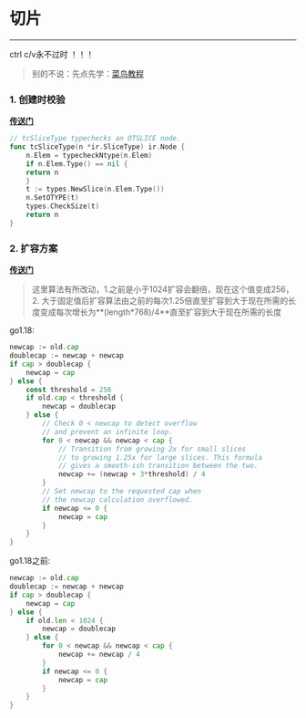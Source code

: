# 切片

***
ctrl c/v永不过时 ！！！

> 别的不说：先点先学：[菜鸟教程](https://www.runoob.com/go/go-slice.html)

### 1. 创建时校验

**[传送门](https://github.com/golang/go/blob/dev.boringcrypto.go1.18/src/cmd/compile/internal/typecheck/type.go#L136)**

```go
// tcSliceType typechecks an OTSLICE node.
func tcSliceType(n *ir.SliceType) ir.Node {
    n.Elem = typecheckNtype(n.Elem)
    if n.Elem.Type() == nil {
    return n
    }
    t := types.NewSlice(n.Elem.Type())
    n.SetOTYPE(t)
    types.CheckSize(t)
    return n
}
```

### 2. 扩容方案

**[传送门](https://github.com/golang/go/blob/dev.boringcrypto.go1.18/src/runtime/slice.go#L166)**
> 这里算法有所改动，1.之前是小于1024扩容会翻倍，现在这个值变成256，2. 大于固定值后扩容算法由之前的每次1.25倍直至扩容到大于现在所需的长度变成每次增长为**(length*768)/4**直至扩容到大于现在所需的长度

go1.18:
```go
newcap := old.cap
doublecap := newcap + newcap
if cap > doublecap {
    newcap = cap
} else {
    const threshold = 256
    if old.cap < threshold {
        newcap = doublecap
    } else {
        // Check 0 < newcap to detect overflow
        // and prevent an infinite loop.
        for 0 < newcap && newcap < cap {
            // Transition from growing 2x for small slices
            // to growing 1.25x for large slices. This formula
            // gives a smooth-ish transition between the two.
            newcap += (newcap + 3*threshold) / 4
        }
        // Set newcap to the requested cap when
        // the newcap calculation overflowed.
        if newcap <= 0 {
            newcap = cap
        }
    }
}
```
go1.18之前:
```go
newcap := old.cap
doublecap := newcap + newcap
if cap > doublecap {
    newcap = cap
} else {
    if old.len < 1024 {
        newcap = doublecap
    } else {
        for 0 < newcap && newcap < cap {
            newcap += newcap / 4
        }
        if newcap <= 0 {
            newcap = cap
        }
    }
}
```

